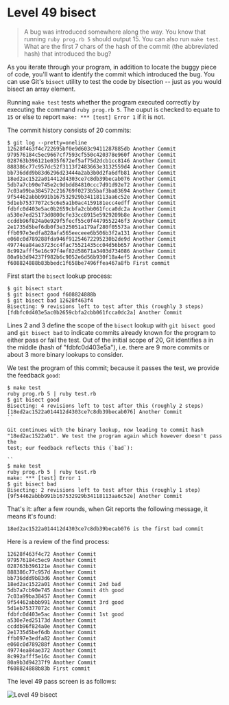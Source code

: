 
# Level 49 bisect

> A bug was introduced somewhere along the way. You know that running
> `ruby prog.rb 5` should output 15. You can also run `make test`. What are the
> first 7 chars of the hash of the commit (the abbreviated hash) that introduced
> the bug?

As you iterate through your program, in addition to locate the buggy piece of
code, you'll want to identify the commit which introduced the bug. You can use
Git's `bisect` utility to test the code by bisection -- just as you would
bisect an array element.

Running `make test` tests whether the program executed correctly by executing
the command `ruby prog.rb 5`. The ouput is checked to equate to `15` or else to
report `make: *** [test] Error 1` if it is not.

The commit history consists of 20 commits:

```shell
$ git log --pretty=oneline
12628f463f4c722695bf0e9d603c9411287885db Another Commit
979576184c5ec9667cf7593cf550c420378e960f Another Commit
028763b396121e035f672ef5af75d2dcb1cc8146 Another Commit
888386c77c957dc52f3113f2483663e3132559d4 Another Commit
bb736ddd9b83d6296d23444a2ab3b0d2fa6dfb81 Another Commit
18ed2ac1522a014412d4303ce7c8db39becab076 Another Commit
5db7a7cb90e745e2c9dbdd84810ccc7d91d92e72 Another Commit
7c03a99ba384572c216769f0273b5baf3ba83694 Another Commit
9f54462abbb991b167532929b34118113aa6c52e Another Commit
5d1eb75377072c5c6e5a1b0ac4159181ecc4edff Another Commit
fdbfc0d403e5ac0b2659cbfa2cbb061fcca0dc2a Another Commit
a530e7ed25173d0800cfe33cc8915e5929209b8e Another Commit
ccddb96f824a0e929f5fecf55c0f4479552246f3 Another Commit
2e1735d5bef6db0f3e325051a179af280f05573a Another Commit
ffb097e3edfa828afa565eeceee6b506b3f2a131 Another Commit
e060c0d789288fda946f91254672295230b2de9d Another Commit
49774ea84ae3723cc4fac75521435cc04d56b657 Another Commit
8c992afff5e16c97f4ef82d58671a3403d734086 Another Commit
80a9b3d94237f982b6c9052e6d56b930f18a4ef5 Another Commit
f608824888b83bbedc1f658be7496ffea467a8fb First commit
```

First start the `bisect` lookup process:

```
$ git bisect start
$ git bisect good f608824888b
$ git bisect bad 12628f463f4
Bisecting: 9 revisions left to test after this (roughly 3 steps)
[fdbfc0d403e5ac0b2659cbfa2cbb061fcca0dc2a] Another Commit
```

Lines 2 and 3 define the scope of the `bisect` lookup with `git bisect good`
and `git bisect bad` to indicate commits already known for the program to
either pass or fail the test. Out of the initial scope of 20, Git identifies a
in the middle (hash of "fdbfc0d403e5a"), i.e. there are 9 more commits or about
3 more binary lookups to consider.

We test the program of this commit; because it passes the test, we provide the
feedback `good`:

```shell
$ make test
ruby prog.rb 5 | ruby test.rb
$ git bisect good
Bisecting: 4 revisions left to test after this (roughly 2 steps)
[18ed2ac1522a014412d4303ce7c8db39becab076] Another Commit
``

Git continues with the binary lookup, now leading to commit hash
"18ed2ac1522a01". We test the program again which however doesn't pass the
test; our feedback reflects this (`bad`):

``
$ make test
ruby prog.rb 5 | ruby test.rb
make: *** [test] Error 1
$ git bisect bad
Bisecting: 2 revisions left to test after this (roughly 1 step)
[9f54462abbb991b167532929b34118113aa6c52e] Another Commit
```

That's it: after a few rounds, when Git reports the following message, it means
it's found:

```
18ed2ac1522a014412d4303ce7c8db39becab076 is the first bad commit
```

Here is a review of the find process:

```
12628f463f4c72 Another Commit
979576184c5ec9 Another Commit
028763b396121e Another Commit
888386c77c957d Another Commit
bb736ddd9b83d6 Another Commit
18ed2ac1522a01 Another Commit 2nd bad
5db7a7cb90e745 Another Commit 4th good
7c03a99ba38457 Another Commit
9f54462abbb991 Another Commit 3rd good
5d1eb75377072c Another Commit
fdbfc0d403e5ac Another Commit 1st good
a530e7ed25173d Another Commit
ccddb96f824a0e Another Commit
2e1735d5bef6db Another Commit
ffb097e3edfa82 Another Commit
e060c0d789288f Another Commit
49774ea84ae372 Another Commit
8c992afff5e16c Another Commit
80a9b3d94237f9 Another Commit
f608824888b83b First commit
```

The level 49 pass screen is as follows:

![Level 49 bisect](images/level-49-bisect.png)
